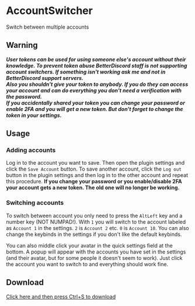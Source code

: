 # AccountSwitcher
Switch between multiple accounts

## Warning
_**User tokens can be used for using someone else's account without their knowledge.
To prevent token abuse BetterDiscord staff is not supporting account switchers. If something isn't working ask me and not in BetterDiscord support servers.<br>
Also you shouldn't give your token to anybody. If you do they can access your account and can do everything you don't need a verification with the password.<br>
If you accidentally shared your token you can change your password or enable 2FA and you will get a new token. But don't forget to change the token in your settings.**_

## Usage
### Adding accounts
Log in to the account you want to save. Then open the plugin settings and click the `Save Account` button. To save another account, click the `Log out` button in the plugin settings and then log in to the other account and repeat this procedure.
**If you change your password or you enable/disable 2FA your account gets a new token. The old one will no longer be working.**

### Switching accounts
To switch between account you only need to press the `AltLeft` key and a number key (NOT NUMPAD!). With `1` you will switch to the account labeled as `Account 1` in the settings. `2` is `Account 2` etc. `0` is `Account 10`. You can also change the keybinds in the settings if you don't like the default keybinds.

You can also middle click your avatar in the quick settings field at the bottom. A popup will appear with the accounts you have set in the settings (and their avatar, but for some people it doesn't seem to work). Just click the account you want to switch to and everything should work fine.

## Download
[Click here and then press Ctrl+S to download](https://raw.githubusercontent.com/l0c4lh057/AccountSwitcher/master/AccountSwitcher.plugin.js)
